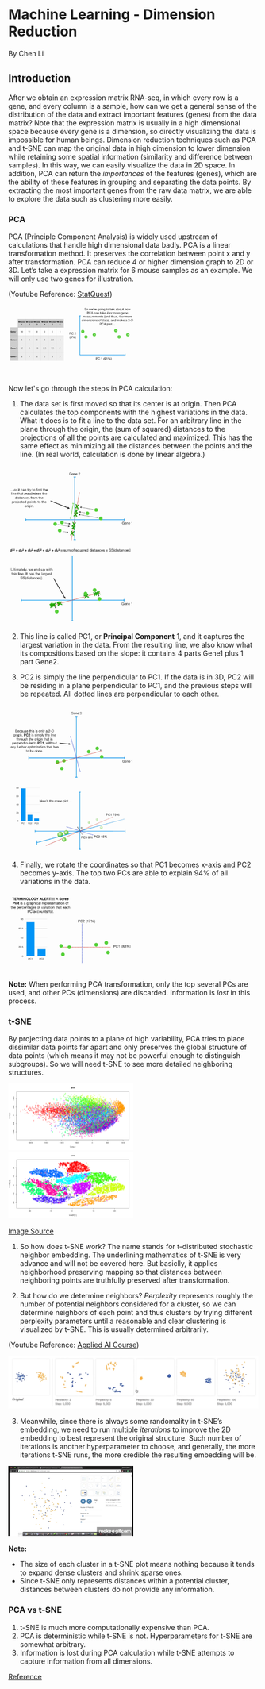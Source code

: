 # Machine Learning - Dimension Reduction
By Chen Li
## Introduction
After we obtain an expression matrix RNA-seq, in which every row is a gene, and every column is a sample, how can we get a general sense of the distribution of the data and extract important features (genes) from the data matrix? Note that the expression matrix is usually in a high dimensional space because every gene is a dimension, so directly visualizing the data is impossible for human beings. Dimension reduction techniques such as PCA and t-SNE can map the original data in high dimension to lower dimension while retaining some spatial information (similarity and difference between samples). In this way, we can easily visualize the data in 2D space. In addition, PCA can return the *importances* of the features (genes), which are the ability of these features in grouping and separating the data points. By extracting the most important genes from the raw data matrix, we are able to explore the data such as clustering more easily. 

### PCA
PCA (Principle Component Analysis) is widely used upstream of calculations that handle high dimensional data badly. PCA is a linear transformation method. It preserves the correlation between point x and y after transformation. PCA can reduce 4 or higher dimension graph to 2D or 3D. Let’s take a expression matrix for 6 mouse samples as an example. We will only use two genes for illustration.

(Youtube Reference: [StatQuest](https://www.youtube.com/watch?v=FgakZw6K1QQ))

<img src="https://github.com/danielee0707/BENG183/blob/master/1.png" width="50%" />

Now let's go through the steps in PCA calculation:
1. The data set is first moved so that its center is at origin. Then PCA calculates the top components with the highest variations in the data. What it does is to fit a line to the data set. For an arbitrary line in the plane through the origin, the (sum of squared) distances to the projections of all the points are calculated and maximized. This has the same effect as minimizing all the distances between the points and the line. (In real world, calculation is done by linear algebra.)

<img src="https://github.com/danielee0707/BENG183/blob/master/2.png" width="50%" />
<img src="https://github.com/danielee0707/BENG183/blob/master/3.png" width="50%" />
 
2. This line is called PC1, or **Principal Component** 1, and it captures the largest variation in the data. From the resulting line, we also know what its compositions based on the slope: it contains 4 parts Gene1 plus 1 part Gene2.
    
3. PC2 is simply the line perpendicular to PC1. If the data is in 3D, PC2 will be residing in a plane perpendicular to PC1, and the previous steps will be repeated. All dotted lines are perpendicular to each other.

<img src="https://github.com/danielee0707/BENG183/blob/master/4.png" width="50%" />
<img src="https://github.com/danielee0707/BENG183/blob/master/6.png" width="50%" />

4. Finally, we rotate the coordinates so that PC1 becomes x-axis and PC2 becomes y-axis. The top two PCs are able to explain 94% of all variations in the data.

<img src="https://github.com/danielee0707/BENG183/blob/master/5.png" width="50%" />

**Note:** 
When performing PCA transformation, only the top several PCs are used, and other PCs (dimensions) are discarded. Information is *lost* in this process.

### t-SNE
By projecting data points to a plane of high variability, PCA tries to place dissimilar data points far apart and only preserves the global structure of data points (which means it may not be powerful enough to distinguish subgroups). So we will need t-SNE to see more detailed neighboring structures.

<img src="https://github.com/danielee0707/BENG183/blob/master/7.png" width="50%" />
<img src="https://github.com/danielee0707/BENG183/blob/master/8.png" width="50%" />

[Image Source](https://www.kaggle.com/puyokw/clustering-in-2-dimension-using-tsne/code)

1. So how does t-SNE work? The name stands for t-distributed stochastic neighbor embedding. The underlining mathematics of t-SNE is very advance and will not be covered here. But basiclly, it applies neighborhood preserving mapping so that distances between neighboring points are truthfully preserved after transformation.

2. But how do we determine neighbors? *Perplexity* represents roughly the number of potential neighbors considered for a cluster, so we can determine neighbors of each point and thus clusters by trying different perplexity parameters until a reasonable and clear clustering is visualized by t-SNE. This is usually determined arbitrarily.

(Youtube Reference: [Applied AI Course](https://www.youtube.com/watch?v=FQmCzpKWD48&list=PLupD_xFct8mHqCkuaXmeXhe0ajNDu0mhZ&index=1))

<img src="https://github.com/danielee0707/BENG183/blob/master/9.png" width="100%" />

3. Meanwhile, since there is always some randomality in t-SNE’s embedding, we need to run multiple *iterations* to improve the 2D embedding to best represent the original structure. Such number of iterations is another hyperparameter to choose, and generally, the more iterations t-SNE runs, the more credible the resulting embedding will be.

<img src="https://github.com/danielee0707/BENG183/blob/master/10.gif" width="50%" />

**Note:**
* The size of each cluster in a t-SNE plot means nothing because it tends to expand dense clusters and shrink sparse ones.
* Since t-SNE only represents distances within a potential cluster, distances between clusters do not provide any information.

### PCA vs t-SNE
1. t-SNE is much more computationally expensive than PCA.
2. PCA is deterministic while t-SNE is not. Hyperparameters for t-SNE are somewhat arbitrary.
3. Information is lost during PCA calculation while t-SNE attempts to capture information from all dimensions.

[Reference](https://www.datacamp.com/community/tutorials/introduction-t-sne)
